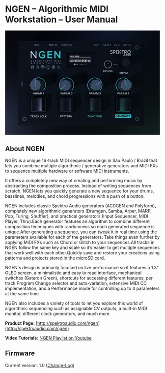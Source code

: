 # NGEN – Algorithmic MIDI Workstation – User Manual

![](images/NGEN_PromoImage.jpeg)

## About NGEN

NGEN is a unique 16-track MIDI sequencer design in São Paulo / Brazil that lets you combine multiple algorithmic / generative generators and MIDI FXs to sequence multiple hardware or software MIDI instruments.

It offers a completely new way of creating and performing music by abstracting the composition process. Instead of writing sequences from scratch, NGEN lets you quickly generate a new sequence for your drums, basslines, melodies, and chord progressions with a push of a button.

NGEN includes classic Spektro Audio generators (ACDGEN and Polyform), completely new algorithmic generators (Drumgen, Samba, Arper, MARP, Pop, Turing, Shuffler), and  practical generators (Input Sequencer, MIDI Player, Thru).Each generator features an algorithm to combine different composition techniques with randomness so each generated sequence is unique.After generating a sequence, you can tweak it in real time using the parameters available for each of the generators. Take things even further by applying MIDI FXs such as Chord or Glitch to your sequences.All tracks in NGEN follow the same key and scale so it’s easier to get multiple sequences that work well with each other.Quickly save and restore your creations using patterns and projects stored in the microSD card.

NGEN's design is primarily focused on live performance so it features a 1.3" OLED screen, a minimalistic and easy to read interface, mechanical switches (Gateron Green), shortcuts for accessing different features, per track Program Change selector and auto-variation, extensive MIDI CC implementation, and a Performance mode for controlling up to 4 parameters at the same time.

NGEN also includes a variety of tools to let you explore this world of algorithmic sequencing such as assignable CV outputs, a built-in MIDI monitor, different clock generators, and much more.

**Product Page:** [http://spektroaudio.com/ngen](http://spektroaudio.com/ngen)

**Video Tutorials:** [NGEN Playlist on Youtube](http://spektroaudio.com/ngen)


## Firmware

Current version: 1.0 ([Change-Log](firmwareupdate.md#change-log))
